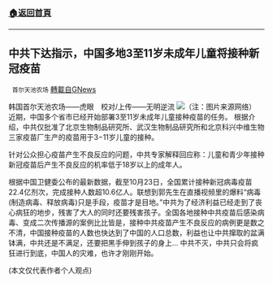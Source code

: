 ###  [:house:返回首頁](https://github.com/ourhimalayas/txt)
---


## 中共下达指示，中国多地3至11岁未成年儿童将接种新冠疫苗
` 首尔天池农场` [轉載自GNews](https://gnews.org/zh-hans/1618245/)

韩国首尔天池农场——虎眼　校对/上传——无明逆流
![](https://assets.gnews.org/wp-content/uploads/2021/10/cb1c8cdb-9463-4b67-855e-8574ca0be20f.jpg)（注：图片来源网络）
近期，中国多个省市已经开始部署3至11岁未成年儿童接种疫苗的任务。
根据介绍，中共仅批准了北京生物制品研究所、武汉生物制品研究所和北京科兴中维生物三家疫苗厂生产的疫苗用于3−11岁儿童的接种。

针对公众担心疫苗产生不良反应的问题，中共专家解释回应称：儿童和青少年接种新冠疫苗后产生不良反应的机率低于18岁以上的成年人。

根据中国卫健委公布的最新数据，截至10月23日，全国累计接种新冠病毒疫苗22.4亿剂次，完成接种人数超10.6亿人。联想到郭先生在直播视频里的爆料“病毒(制造病毒、释放病毒)只是手段，疫苗才是目地。”中共为了经济利益已经走到了丧心病狂的地步，残害了大人的同时还要残害孩子。全国各地接种中共疫苗后感染病毒、变成二次传播源的案例比比皆是，接种中共疫苗产生不良反应的病例更是数之不清，中国接种疫苗的人数也快达到了中国的人口总数，利益也让中共撺取的盆满钵满，中共还是不满足，还要把黑手伸到孩子的身上…
中共不灭，中共只会将疯狂进行到底，中国人的灾难，也许才刚刚开始。

(本文仅代表作者个人观点)
